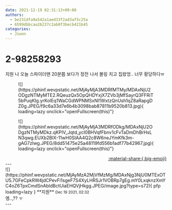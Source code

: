 ```yaml
---
date: 2021-12-19 02:31:13+09:00
authors:
  - be231dfa9a542a1aed33f2ad3af5c25a
  - 6599dbbcaa26237c2ab0f3becb421b45
categories:
  - Jiwon
---
```


# 2-98258293

<div class="post-container" markdown="1">
<div class="content-container md-sidebar__scrollwrap" markdown="1">

지원 나 오늘 스파이더맨 20분쯤 보다가 정전 나서 볼링 치고 집왔엉.. 너무 황당하다ㅠ
<figure markdown="1">
![](https://phinf.wevpstatic.net/MjAyMjA3MDRfMTMy/MDAxNjU2ODgzNTMyMTE2.RQeuzQx5OpQHDYxjX7ZVb3jMfSayrQ3FFRiT5bPuqKIg.yrKolEq1WaCGdWPNMSxNI1WxtzQnUsh1qZ8aRapgDZ0g.JPEG/f9c6a33d7e6b4b3098bab87811b9520b813.jpg){ loading=lazy onclick="openFullscreen(this)"}
</figure>

<figure markdown="1">
![](https://phinf.wevpstatic.net/MjAyMjA3MDRfODkg/MDAxNjU2ODgzNTMyMDkz.qKPIV_Jqtd_ycl0BHVqfFbnv1cFvTaDmDhBrHsLN3qwg.EUXb2BlX-11wH0SIAA4Q2c8W6neJYmKfk3m-gAG7zIwg.JPEG/8dd51475e25a48119fd556b1adf77b42967.jpg){ loading=lazy onclick="openFullscreen(this)"}
</figure>


</div>
</div>

<div style="text-align: right;" markdown="1">
<a href="https://weverse.io/fromis9/fanpost/2-98258293" style="text-align: right;">:material-share:{.big-emoji}</a>
</div>
---

<div class="comments-container md-sidebar__scrollwrap" markdown="1">
<div class="comment" markdown="1">
<div class='id-container' markdown="1">
![](https://phinf.wevpstatic.net/MjAyMzA2MjVfMzMg/MDAxNjg3NjU0MTExOTU5.7GFeCpkRW4jdCPevFi1sgeF7S4XyLHRSJr1VOBRp7gEg.mY0LxqknzXmYC4oZ6TpxCmdSnAbldBctUiaEHQVjHkgg.JPEG/image.jpg?type=s72){ pfp loading=lazy }
**<span class="artist">지원</span>** <small>Dec 19 2021, 02:32</small><br>
</div>
<div class='comment-body' markdown="1">
엥..,?? ㅜ 
</div>
</div>
</div>
---

